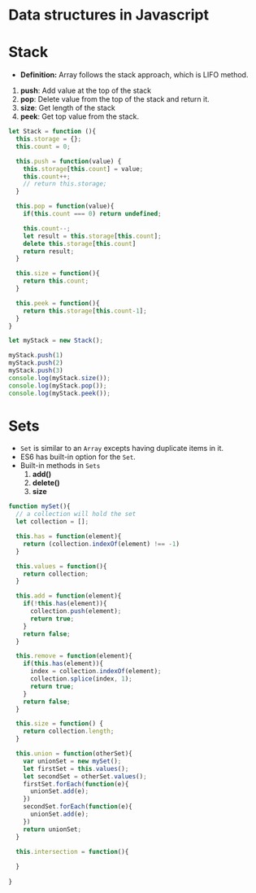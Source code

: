 # Data structures in Javascript

> 

# Stack

- **Definition:** Array follows the stack approach, which is LIFO method.

1. **push**: Add value at the top of the stack
1. **pop**: Delete value from the top of the stack and return it.
1. **size**: Get length of the stack
1. **peek**: Get top value from the stack.


```js
let Stack = function (){
  this.storage = {};
  this.count = 0;

  this.push = function(value) {
    this.storage[this.count] = value;
    this.count++;
    // return this.storage;
  }

  this.pop = function(value){
    if(this.count === 0) return undefined;

    this.count--;
    let result = this.storage[this.count];
    delete this.storage[this.count]
    return result;
  }

  this.size = function(){
    return this.count;
  }

  this.peek = function(){
    return this.storage[this.count-1];
  }
}

let myStack = new Stack();

myStack.push(1)
myStack.push(2)
myStack.push(3)
console.log(myStack.size());
console.log(myStack.pop());
console.log(myStack.peek());
```

# Sets

- `Set` is similar to an `Array` excepts having duplicate items in it.
- ES6 has built-in option for the `Set`.
- Built-in methods in `Sets`
  1. **add()**
  2. **delete()**
  3. **size**

```js
function mySet(){
  // a collection will hold the set
  let collection = [];

  this.has = function(element){
    return (collection.indexOf(element) !== -1)
  }

  this.values = function(){
    return collection;
  }

  this.add = function(element){
    if(!this.has(element)){
      collection.push(element);
      return true;
    }
    return false;
  }

  this.remove = function(element){
    if(this.has(element)){
      index = collection.indexOf(element);
      collection.splice(index, 1);
      return true;
    }
    return false;
  }

  this.size = function() {
    return collection.length;
  }

  this.union = function(otherSet){
    var unionSet = new mySet();
    let firstSet = this.values();
    let secondSet = otherSet.values();
    firstSet.forEach(function(e){
      unionSet.add(e);
    })
    secondSet.forEach(function(e){
      unionSet.add(e);
    })
    return unionSet;
  }

  this.intersection = function(){
    
  }
  
}
```